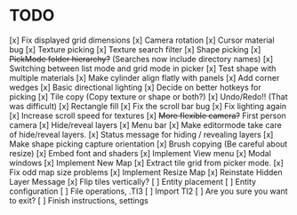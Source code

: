 # TODO
[x] Fix displayed grid dimensions
[x] Camera rotation
[x] Cursor material bug
[x] Texture picking
[x] Texture search filter
[x] Shape picking
[x] ~~PickMode folder hierarchy?~~ (Searches now include directory names)
[x] Switching between list mode and grid mode in picker
[x] Test shape with multiple materials
[x] Make cylinder align flatly with panels
[x] Add corner wedges
[x] Basic directional lighting
[x] Decide on better hotkeys for picking
[x] Tile copy (Copy texture or shape or both?)
[x] Undo/Redo!! (That was difficult)
[x] Rectangle fill
[x] Fix the scroll bar bug
[x] Fix lighting again
[x] Increase scroll speed for textures
[x] ~~More flexible camera?~~ First person camera
[x] Hide/reveal layers
[x] Menu bar
[x] Make editormode take care of hide/reveal layers.
[x] Status message for hiding / revealing layers
[x] Make shape picking capture orientation
[x] Brush copying (Be careful about resize)
[x] Embed font and shaders
[x] Implement View menu
[x] Modal windows
[x] Implement New Map
[x] Extract tile grid from picker mode.
[x] Fix odd map size problems
[x] Implement Resize Map
[x] Reinstate Hidden Layer Message
[x] Flip tiles vertically?
[ ] Entity placement
[ ] Entity configuration
[ ] File operations, .TI3
[ ] Import TI2
[ ] Are you sure you want to exit?
[ ] Finish instructions, settings